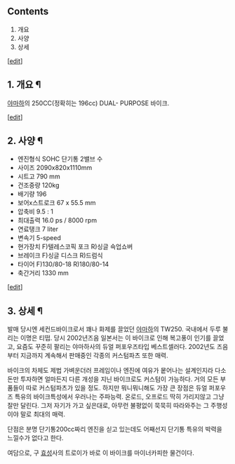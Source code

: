## Contents

    

1. 개요 
2. 사양 
3. 상세 

[[edit](http://rigvedawiki.net/r1/wiki.php/TW250?action=edit&section=1)]

## 1. 개요 ¶

[야마하](%EC%95%BC%EB%A7%88%ED%95%98.md)의 250CC(정확히는 196cc) DUAL- PURPOSE 바이크.

  

[[edit](http://rigvedawiki.net/r1/wiki.php/TW250?action=edit&section=2)]

## 2. 사양 ¶

  * 엔진형식 SOHC 단기통 2밸브 수
  * 사이즈 2090x820x1110mm 
  * 시트고 790 mm
  * 건조중량 120kg 
  * 배기량 196
  * 보어x스트로크 67 x 55.5 mm
  * 압축비 9.5 : 1 
  * 최대출력 16.0 ps / 8000 rpm 
  * 연료탱크 7 liter 
  * 변속기 5-speed 
  * 현가장치 F)텔레스코픽 포크 R)싱글 쇽업쇼버 
  * 브레이크 F)싱글 디스크 R)드럼식 
  * 타이어 F)130/80-18 R)180/80-14 
  * 축간거리 1330 mm   

[[edit](http://rigvedawiki.net/r1/wiki.php/TW250?action=edit&section=3)]

## 3. 상세 ¶

발매 당시엔 세컨드바이크로서 꽤나 화제를 끌었던 [야마하](%EC%95%BC%EB%A7%88%ED%95%98.md)의 TW250.
국내에서 두루 불리는 이명은 티떱. 당시 2002년즈음 일본서는 이 바이크로 인해 복고풍이 인기를 끌었고, 요즘도 꾸준히 팔리는 야마하사의
듀얼 퍼포우즈타입 베스트셀러다. 2002년도 즈음부터 지금까지 계속해서 판매중인 각종의 커스텀파츠 또한 매력.

  

바이크의 차체도 제법 가벼운더러 프레임이나 엔진에 여유가 뭍어나는 설계인지라 다소 돈만 투자하면 얼마든지 다른 개성을 지닌 바이크로도
커스텀이 가능하다. 거의 모든 부품들이 따로 커스텀파츠가 있을 정도. 하지만 뭐니뭐니해도 가장 큰 장점은 듀얼 퍼포우즈 특유의 바이크특성에서
우러나는 주파능력. 온로드, 오프로드 딱히 가리지않고 그냥 잘만 달린다. 그저 자기가 가고 싶은대로, 아무런 불평없이 묵묵히 따라와주는 그
주행성이야 말로 최대의 매력.

  

단점은 분명 단기통200cc짜리 엔진을 싣고 있는데도 어째선지 단기통 특유의 박력을 느낄수가 없다고 한다.

  

여담으로, 구 [효성](%ED%9A%A8%EC%84%B1.md)사의 트로이가 바로 이 바이크를 마이너카피한 물건이다.

